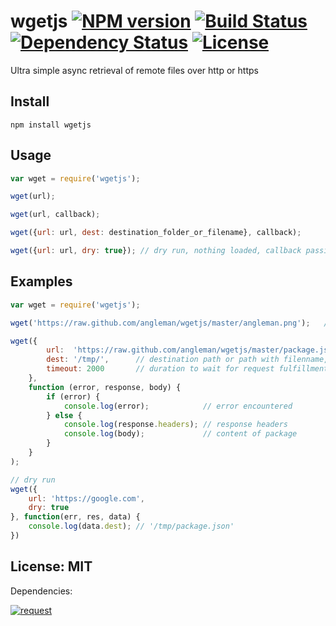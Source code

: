 # wgetjs [![NPM version](https://badge.fury.io/js/wgetjs.png?branch=master)](http://badge.fury.io/js/wgetjs) [![Build Status](https://travis-ci.org/angleman/wgetjs.png?branch=master)](https://travis-ci.org/angleman/wgetjs) [![Dependency Status](https://gemnasium.com/angleman/wgetjs.png?branch=master)](https://gemnasium.com/angleman/wgetjs) [![License](http://badgr.co/use/MIT.png?bg=%234ed50e)](http://opensource.org/licenses/MIT)

Ultra simple async retrieval of remote files over http or https


## Install

```
npm install wgetjs
```

## Usage

```javascript
var wget = require('wgetjs');

wget(url);

wget(url, callback);

wget({url: url, dest: destination_folder_or_filename}, callback);

wget({url: url, dry: true}); // dry run, nothing loaded, callback passing parsed options as data
```

## Examples

```javascript
var wget = require('wgetjs');

wget('https://raw.github.com/angleman/wgetjs/master/angleman.png');   // angleman.png saved to current folder

wget({
		url:  'https://raw.github.com/angleman/wgetjs/master/package.json',
		dest: '/tmp/',      // destination path or path with filenname, default is ./
		timeout: 2000       // duration to wait for request fulfillment in milliseconds, default is 2 seconds
	},
	function (error, response, body) {
		if (error) {
			console.log(error);            // error encountered
		} else {
			console.log(response.headers); // response headers
			console.log(body);             // content of package
		}
	}
);

// dry run
wget({
	url: 'https://google.com',
	dry: true
}, function(err, res, data) {
	console.log(data.dest); // '/tmp/package.json'
})
```

## License: MIT

Dependencies:

[![request](http://badgr.co/apache*/request.png?bg=%23339e00 "request@2.27.0")](http://github.com/mikeal/request)
